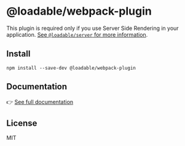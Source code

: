 # @loadable/webpack-plugin

This plugin is required only if you use Server Side Rendering in your application. [See `@loadable/server` for more information](https://www.smooth-code.com/open-source/loadable-components/docs/api-loadable-server/).

## Install

```
npm install --save-dev @loadable/webpack-plugin
```

## Documentation

👉 [See full documentation](https://www.smooth-code.com/open-source/loadable-components/)

## License

MIT
